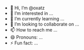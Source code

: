 - 👋 Hi, I’m @oxatz
- 👀 I’m interested in ...
- 🌱 I’m currently learning ...
- 💞️ I’m looking to collaborate on ...
- 📫 How to reach me ...
- 😄 Pronouns: ...
- ⚡ Fun fact: ...

<!---
oxatz/oxatz is a ✨ special ✨ repository because its `README.md` (this file) appears on your GitHub profile.
You can click the Preview link to take a look at your changes.
--->
